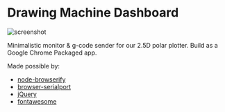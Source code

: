 # Drawing Machine Dashboard
![screenshot](http://brentyi.com/public/drawing_machine_dashboard.png)

Minimalistic monitor & g-code sender for our 2.5D polar plotter. Build as a Google Chrome Packaged app.

Made possible by:
- [node-browserify](https://github.com/substack/node-browserify)
- [browser-serialport](https://github.com/garrows/browser-serialport)
- [jQuery](http://jquery.com/)
- [fontawesome](http://fontawesome.io/icons/)
